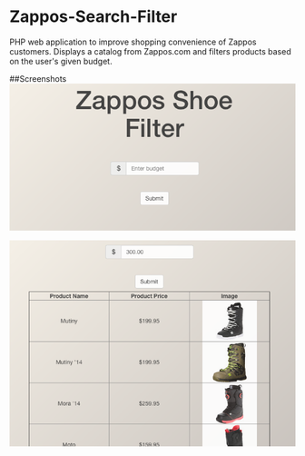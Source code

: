 Zappos-Search-Filter
====================

PHP web application to improve shopping convenience of Zappos customers. Displays a catalog from Zappos.com and filters products based on the user's given budget.

##Screenshots
![alt tag](https://github.com/matthewly/Zappos-Search-Filter/blob/master/img/zapposFrontEnd.png)

![alt tag](https://github.com/matthewly/Zappos-Search-Filter/blob/master/img/zapposBackEnd.png)
